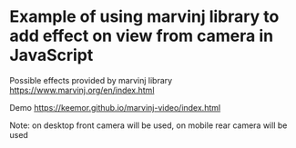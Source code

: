 # Example of using marvinj library to add effect on view from camera in JavaScript

Possible effects provided by marvinj library https://www.marvinj.org/en/index.html 

Demo https://keemor.github.io/marvinj-video/index.html

Note: on desktop front camera will be used, on mobile rear camera will be used

